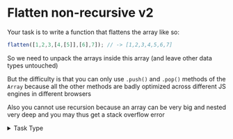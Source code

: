 # Flatten non-recursive v2

Your task is to write a function that flattens the array like so:

```js
flatten([1,2,3,[4,[5]],[6],7]); // -> [1,2,3,4,5,6,7]
```

So we need to unpack the arrays inside this array (and leave other data types untouched)

But the difficulty is that you can only use `.push()` and `.pop()` methods of the `Array` because all the other methods are badly optimized across different JS engines in different browsers

Also you cannot use recursion because an array can be very big and nested very deep and you may thus get a stack overflow error

<details>

<summary>Task Type</summary>

You can achieve the non-recursive solution by using a simple "stack and while loop" technique

</details>

